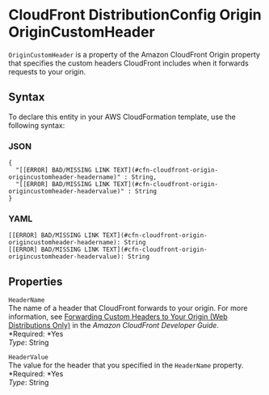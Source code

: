 # CloudFront DistributionConfig Origin OriginCustomHeader<a name="aws-properties-cloudfront-origin-origincustomheader"></a>

`OriginCustomHeader` is a property of the Amazon CloudFront Origin property that specifies the custom headers CloudFront includes when it forwards requests to your origin\.

## Syntax<a name="w3ab2c21c14d209b5"></a>

To declare this entity in your AWS CloudFormation template, use the following syntax:

### JSON<a name="aws-properties-cloudfront-origin-origincustomheader-syntax.json"></a>

```
{
  "[[ERROR] BAD/MISSING LINK TEXT](#cfn-cloudfront-origin-origincustomheader-headername)" : String,
  "[[ERROR] BAD/MISSING LINK TEXT](#cfn-cloudfront-origin-origincustomheader-headervalue)" : String
}
```

### YAML<a name="aws-properties-cloudfront-origin-origincustomheader-syntax.yaml"></a>

```
[[ERROR] BAD/MISSING LINK TEXT](#cfn-cloudfront-origin-origincustomheader-headername): String
[[ERROR] BAD/MISSING LINK TEXT](#cfn-cloudfront-origin-origincustomheader-headervalue): String
```

## Properties<a name="w3ab2c21c14d209b7"></a>

`HeaderName`  
The name of a header that CloudFront forwards to your origin\. For more information, see [Forwarding Custom Headers to Your Origin \(Web Distributions Only\)](http://docs.aws.amazon.com/AmazonCloudFront/latest/DeveloperGuide/forward-custom-headers.html) in the *Amazon CloudFront Developer Guide*\.  
*Required: *Yes  
*Type*: String

`HeaderValue`  
The value for the header that you specified in the `HeaderName` property\.  
*Required: *Yes  
*Type*: String